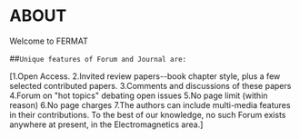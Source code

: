# ABOUT
Welcome to FERMAT

##`Unique features of Forum and Journal are:`


[1.Open Access.
2.Invited review papers--book chapter style, plus a few selected contributed papers.
3.Comments and discussions of these papers
4.Forum on "hot topics" debating open issues
5.No page limit (within reason)
6.No page charges
7.The authors can include multi-media features in their contributions.
To the best of our knowledge, no such Forum exists anywhere at present, in the Electromagnetics area.]
